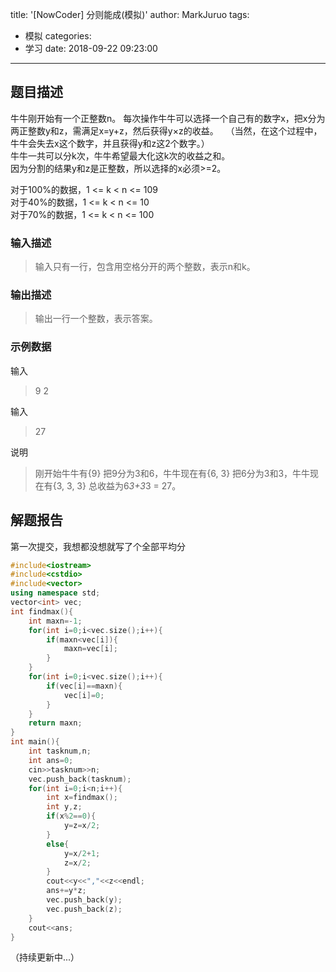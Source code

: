 title: '[NowCoder] 分则能成(模拟)'
author: MarkJuruo
tags:
  - 模拟
categories:
  - 学习
date: 2018-09-22 09:23:00
---
## 题目描述
牛牛刚开始有一个正整数n。
每次操作牛牛可以选择一个自己有的数字x，把x分为两正整数y和z，需满足x=y+z，然后获得y×z的收益。  
（当然，在这个过程中，牛牛会失去x这个数字，并且获得y和z这2个数字。）  
牛牛一共可以分k次，牛牛希望最大化这k次的收益之和。  
因为分割的结果y和z是正整数，所以选择的x必须>=2。  
<!--more-->
对于100%的数据，1 <= k < n <= 109  
对于40%的数据，1 <= k < n <= 10  
对于70%的数据，1 <= k < n <= 100  

### 输入描述
> 输入只有一行，包含用空格分开的两个整数，表示n和k。

### 输出描述
> 输出一行一个整数，表示答案。

### 示例数据
输入
> 9 2

输入
> 27

说明
>刚开始牛牛有{9}
把9分为3和6，牛牛现在有{6, 3}
把6分为3和3，牛牛现在有{3, 3, 3}
总收益为6*3+3*3 = 27。

## 解题报告
第一次提交，我想都没想就写了个全部平均分
```cpp
#include<iostream>
#include<cstdio>
#include<vector>
using namespace std;
vector<int> vec;
int findmax(){
    int maxn=-1;
    for(int i=0;i<vec.size();i++){
        if(maxn<vec[i]){
            maxn=vec[i];
        }
    }
    for(int i=0;i<vec.size();i++){
        if(vec[i]==maxn){
            vec[i]=0;
        }
    }
    return maxn;
}
int main(){
    int tasknum,n;
    int ans=0;
    cin>>tasknum>>n;
    vec.push_back(tasknum);
    for(int i=0;i<n;i++){
        int x=findmax();
        int y,z;
        if(x%2==0){
            y=z=x/2;
        }
        else{
            y=x/2+1;
            z=x/2;
        }
        cout<<y<<","<<z<<endl;
        ans+=y*z;
        vec.push_back(y);
        vec.push_back(z);
    }
    cout<<ans;
}
```

（持续更新中...）